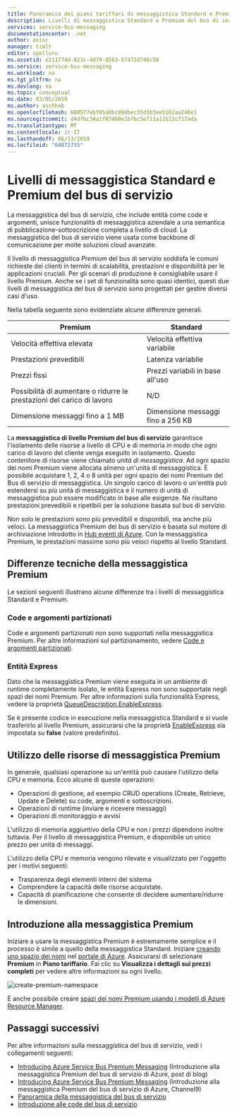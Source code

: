 ```yaml
---
title: Panoramica dei piani tariffari di messaggistica Standard e Premium del bus di servizio di Azure | Microsoft Docs
description: Livelli di messaggistica Standard e Premium del bus di servizio
services: service-bus-messaging
documentationcenter: .net
author: axisc
manager: timlt
editor: spelluru
ms.assetid: e211774d-821c-4d79-8563-57472d746c58
ms.service: service-bus-messaging
ms.workload: na
ms.tgt_pltfrm: na
ms.devlang: na
ms.topic: conceptual
ms.date: 03/05/2019
ms.author: aschhab
ms.openlocfilehash: 600577ebf05a8bc89dbec35d3b3ee5162aa246e1
ms.sourcegitcommit: d4dfbc34a1f03488e1b7bc5e711a11b72c717ada
ms.translationtype: MT
ms.contentlocale: it-IT
ms.lasthandoff: 06/13/2019
ms.locfileid: "64872735"
---
```

# <a name="service-bus-premium-and-standard-messaging-tiers"></a>Livelli di messaggistica Standard e Premium del bus di servizio

La messaggistica del bus di servizio, che include entità come code e argomenti, unisce funzionalità di messaggistica aziendale a una semantica di pubblicazione-sottoscrizione completa a livello di cloud. La messaggistica del bus di servizio viene usata come backbone di comunicazione per molte soluzioni cloud avanzate.

Il livello di messaggistica *Premium* del bus di servizio soddisfa le comuni richieste dei clienti in termini di scalabilità, prestazioni e disponibilità per le applicazioni cruciali. Per gli scenari di produzione è consigliabile usare il livello Premium. Anche se i set di funzionalità sono quasi identici, questi due livelli di messaggistica del bus di servizio sono progettati per gestire diversi casi d'uso.

Nella tabella seguente sono evidenziate alcune differenze generali.

| Premium | Standard |
| --- | --- |
| Velocità effettiva elevata |Velocità effettiva variabile |
| Prestazioni prevedibili |Latenza variabile |
| Prezzi fissi |Prezzi variabili in base all'uso |
| Possibilità di aumentare o ridurre le prestazioni del carico di lavoro |N/D |
| Dimensione messaggi fino a 1 MB |Dimensione messaggi fino a 256 KB |

La **messaggistica di livello Premium del bus di servizio** garantisce l'isolamento delle risorse a livello di CPU e di memoria in modo che ogni carico di lavoro del cliente venga eseguito in isolamento. Questo contenitore di risorse viene chiamato *unità di messaggistica*. Ad ogni spazio dei nomi Premium viene allocata almeno un'unità di messaggistica. È possibile acquistare 1, 2, 4 o 8 unità per ogni spazio dei nomi Premium del Bus di servizio di messaggistica. Un singolo carico di lavoro o un'entità può estendersi su più unità di messaggistica e il numero di unità di messaggistica può essere modificato in base alle esigenze. Ne risultano prestazioni prevedibili e ripetibili per la soluzione basata sul bus di servizio.

Non solo le prestazioni sono più prevedibili e disponibili, ma anche più veloci. La messaggistica Premium del bus di servizio è basata sul motore di archiviazione introdotto in [Hub eventi di Azure](https://azure.microsoft.com/services/event-hubs/). Con la messaggistica Premium, le prestazioni massime sono più veloci rispetto al livello Standard.

## <a name="premium-messaging-technical-differences"></a>Differenze tecniche della messaggistica Premium

Le sezioni seguenti illustrano alcune differenze tra i livelli di messaggistica Standard e Premium.

### <a name="partitioned-queues-and-topics"></a>Code e argomenti partizionati

Code e argomenti partizionati non sono supportati nella messaggistica Premium. Per altre informazioni sul partizionamento, vedere [Code e argomenti partizionati](service-bus-partitioning.md).

### <a name="express-entities"></a>Entità Express

Dato che la messaggistica Premium viene eseguita in un ambiente di runtime completamente isolato, le entità Express non sono supportate negli spazi dei nomi Premium. Per altre informazioni sulla funzionalità Express, vedere la proprietà [QueueDescription.EnableExpress](/dotnet/api/microsoft.servicebus.messaging.queuedescription.enableexpress#Microsoft_ServiceBus_Messaging_QueueDescription_EnableExpress).

Se è presente codice in esecuzione nella messaggistica Standard e si vuole trasferirlo al livello Premium, assicurarsi che la proprietà [EnableExpress](/dotnet/api/microsoft.servicebus.messaging.queuedescription.enableexpress#Microsoft_ServiceBus_Messaging_QueueDescription_EnableExpress) sia impostata su **false** (valore predefinito).

## <a name="premium-messaging-resource-usage"></a>Utilizzo delle risorse di messaggistica Premium
In generale, qualsiasi operazione su un'entità può causare l'utilizzo della CPU e memoria. Ecco alcune di queste operazioni: 

- Operazioni di gestione, ad esempio CRUD operations (Create, Retrieve, Update e Delete) su code, argomenti e sottoscrizioni.
- Operazioni di runtime (inviare e ricevere messaggi)
- Operazioni di monitoraggio e avvisi

L'utilizzo di memoria aggiuntivo della CPU e non i prezzi dipendono inoltre tuttavia. Per il livello di messaggistica Premium, è disponibile un unico prezzo per unità di messaggi.

L'utilizzo della CPU e memoria vengono rilevate e visualizzato per l'oggetto per i motivi seguenti: 

- Trasparenza degli elementi interni del sistema
- Comprendere la capacità delle risorse acquistate.
- Capacità di pianificazione che consente di decidere aumentare/ridurre le dimensioni.

## <a name="get-started-with-premium-messaging"></a>Introduzione alla messaggistica Premium

Iniziare a usare la messaggistica Premium è estremamente semplice e il processo è simile a quello della messaggistica Standard. Iniziare [creando uno spazio dei nomi](service-bus-create-namespace-portal.md) nel [portale di Azure](https://portal.azure.com). Assicurarsi di selezionare **Premium** in **Piano tariffario**. Fai clic su **Visualizza i dettagli sui prezzi completi** per vedere altre informazioni su ogni livello.

![create-premium-namespace][create-premium-namespace]

È anche possibile creare [spazi dei nomi Premium usando i modelli di Azure Resource Manager](https://azure.microsoft.com/resources/templates/101-servicebus-pn-ar/).

## <a name="next-steps"></a>Passaggi successivi

Per altre informazioni sulla messaggistica del bus di servizio, vedi i collegamenti seguenti:

* [Introducing Azure Service Bus Premium Messaging](https://azure.microsoft.com/blog/introducing-azure-service-bus-premium-messaging/) (Introduzione alla messaggistica Premium del bus di servizio di Azure, post di blog)
* [Introducing Azure Service Bus Premium Messaging](https://channel9.msdn.com/Blogs/Subscribe/Introducing-Azure-Service-Bus-Premium-Messaging) (Introduzione alla messaggistica Premium del bus di servizio di Azure, Channel9)
* [Panoramica della messaggistica del bus di servizio](service-bus-messaging-overview.md)
* [Introduzione alle code del bus di servizio](service-bus-dotnet-get-started-with-queues.md)

<!--Image references-->

[create-premium-namespace]: ./media/service-bus-premium-messaging/select-premium-tier.png
